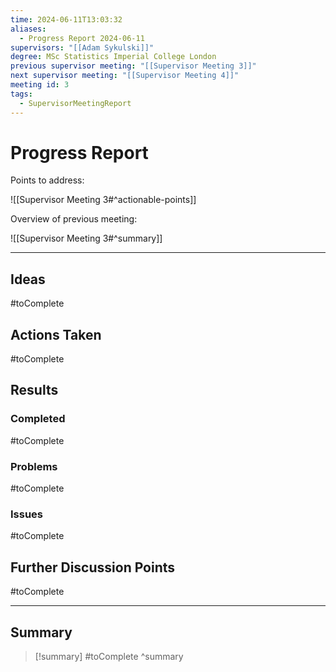 ```yaml
---
time: 2024-06-11T13:03:32
aliases:
  - Progress Report 2024-06-11
supervisors: "[[Adam Sykulski]]"
degree: MSc Statistics Imperial College London
previous supervisor meeting: "[[Supervisor Meeting 3]]"
next supervisor meeting: "[[Supervisor Meeting 4]]"
meeting id: 3
tags:
  - SupervisorMeetingReport
---
```

# Progress Report

Points to address:

![[Supervisor Meeting 3#^actionable-points]]

Overview of previous meeting:

![[Supervisor Meeting 3#^summary]]

---
## Ideas

#toComplete

## Actions Taken

#toComplete

## Results

### Completed

#toComplete

### Problems

#toComplete

### Issues

#toComplete

## Further Discussion Points 

#toComplete

---

## Summary

> [!summary]
> #toComplete
^summary

